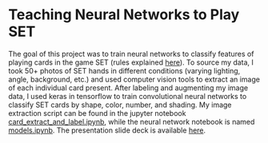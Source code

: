 # **Teaching** **Neural** **Networks** to Play SET 

The goal of this project was to train neural networks to classify features of playing cards in the game SET (rules explained [here](https://www.setgame.com/sites/default/files/instructions/SET%20INSTRUCTIONS%20-%20ENGLISH.pdf)).   To source my data, I took 50+ photos of  SET hands in different conditions (varying lighting, angle, background, etc.)  and used computer vision tools to extract an image of each individual card present.  After labeling and augmenting my image data, I used keras in tensorflow to train convolutional neural networks to classify SET cards by shape, color, number, and shading.   My image extraction script can be found in the jupyter notebook [card_extract_and_label.ipynb](https://github.com/andreilevin/DL_project/blob/main/card_extract_and_label.ipynb), while the neural network notebook is named [models.ipynb](https://github.com/andreilevin/DL_project/blob/main/models.ipynb).  The presentation slide deck is available [here](https://github.com/andreilevin/DL_project/blob/main/AndreiPresentation.pdf).
  

